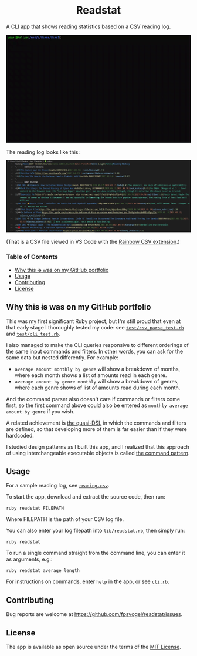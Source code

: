 <h1 align="center">Readstat</h1>

A CLI app that shows reading statistics based on a CSV reading log.

![Readstat sample video](/sample.gif)

The reading log looks like this:

![Readstat sample CSV reading log](/sample-csv.jpg)

(That is a CSV file viewed in VS Code with the [Rainbow CSV extension](https://marketplace.visualstudio.com/items?itemName=mechatroner.rainbow-csv).)

### Table of Contents
- [Why this ~~is~~ was on my GitHub portfolio](#why-this-is-was-on-my-github-portfolio)
- [Usage](#usage)
- [Contributing](#contributing)
- [License](#license)

## Why this ~~is~~ was on my GitHub portfolio

This was my first significant Ruby project, but I'm still proud that even at that early stage I thoroughly tested my code: see [`test/csv_parse_test.rb`](https://github.com/fpsvogel/reading-csv/blob/main/test/csv_parse_test.rb) and [`test/cli_test.rb`](https://github.com/fpsvogel/readstat/blob/main/test/cli_test.rb).

I also managed to make the CLI queries responsive to different orderings of the same input commands and filters. In other words, you can ask for the same data but nested differently. For example:

- `average amount monthly by genre` will show a breakdown of months, where each month shows a list of amounts read in each genre.
- `average amount by genre monthly` will show a breakdown of genres, where each genre shows of list of amounts read during each month.

And the command parser also doesn't care if commands or filters come first, so the first command above could also be entered as `monthly average amount by genre` if you wish.

A related achievement is [the quasi-DSL](https://github.com/fpsvogel/readstat/blob/main/lib/cli.rb#L48) in which the commands and filters are defined, so that developing more of them is far easier than if they were hardcoded.

I studied design patterns as I built this app, and I realized that this approach of using interchangeable executable objects is called [the command pattern](https://en.wikipedia.org/wiki/Command_pattern).

## Usage

For a sample reading log, see [`reading.csv`](https://github.com/fpsvogel/readstat/blob/main/csv/reading.csv).

To start the app, download and extract the source code, then run:

    ruby readstat FILEPATH

Where FILEPATH is the path of your CSV log file.

You can also enter your log filepath into `lib/readstat.rb`, then simply run:

    ruby readstat

To run a single command straight from the command line, you can enter it as arguments, e.g.:

    ruby readstat average length

For instructions on commands, enter `help` in the app, or see [`cli.rb`](https://github.com/fpsvogel/readstat/blob/main/lib/cli.rb#L50).

## Contributing

Bug reports are welcome at https://github.com/fpsvogel/readstat/issues.

## License

The app is available as open source under the terms of the [MIT License](https://opensource.org/licenses/MIT).
